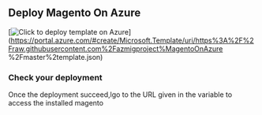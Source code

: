 ## Deploy Magento On Azure
[![Click to deploy template on Azure](http://azuredeploy.net/deploybutton.png "Click to deploy template on Azure")](https://portal.azure.com/#create/Microsoft.Template/uri/https%3A%2F%2Fraw.githubusercontent.com%2Fazmigproject%MagentoOnAzure %2Fmaster%2template.json)  


### Check your deployment
Once the deployment succeed,lgo to the URL  given in the variable to access the installed magento
